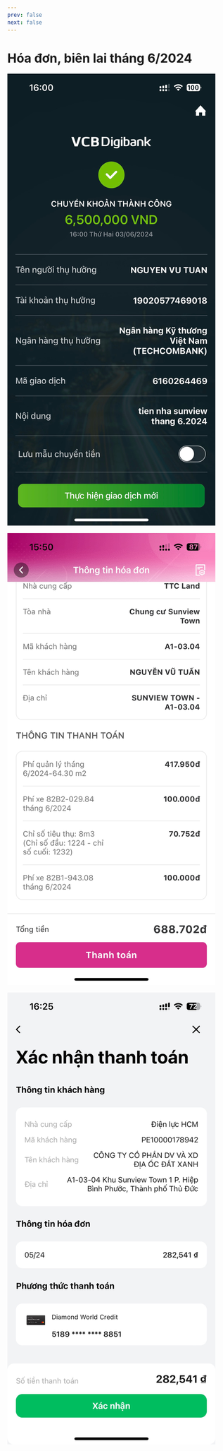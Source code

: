 ```yaml
---
prev: false
next: false
---
```


# Hóa đơn, biên lai tháng 6/2024

![tien-nha](./nha.jpeg)

![qly](./qly.jpeg)

![tien-dien](./dien.jpeg)
